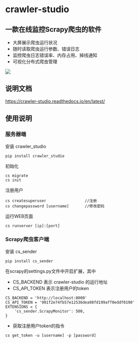 # crawler-studio

## 一款在线监控Scrapy爬虫的软件

- 大屏展示爬虫运行状况
- 随时读取爬虫运行参数、错误日志
- 监控爬虫日志错误率、内存占用、掉线通知
- 可视化分布式爬虫管理

![](https://tva1.sinaimg.cn/large/008vxvgGgy1h88cdb5l8hj31ia0u00wl.jpg)

## 说明文档
https://crawler-studio.readthedocs.io/en/latest/

## 使用说明

### 服务器端
安装 crawler_studio
```
pip install crawler_studio
```

初始化
```
cs migrate
cs init
```

注册用户
```
cs createsuperuser                 //注册
cs changepassword [username]       //修改密码
```

运行WEB页面
```
cs runserver [ip]:[port]
```

### Scrapy爬虫客户端
安装 cs_sender
```
pip install cs_sender
```
在scrapy的settings.py文件中开启扩展，其中
- CS_BACKEND    表示 crawler-studio 的运行地址
- CS_API_TOKEN  表示注册用户的token

```
CS_BACKEND = 'http://localhost:8000'
CS_API_TOKEN = '901f2e74fb57e12536dea98fd199aff0eddf0190'
EXTENSIONS = {
    'cs_sender.ScrapyMonitor': 500,
}
```

- 获取注册用户token的指令
```
cs get_token -u [username] -p [password]
```
